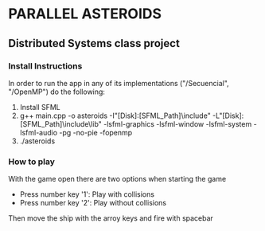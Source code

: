 # PARALLEL ASTEROIDS

## Distributed Systems class project

### Install Instructions

In order to run the app in any of its implementations ("/Secuencial", "/OpenMP") do the following:

1. Install SFML
2. g++ main.cpp -o asteroids -I"[Disk]:\[SFML_Path]\include" -L"[Disk]:\[SFML_Path]\include\lib" -lsfml-graphics -lsfml-window -lsfml-system -lsfml-audio -pg -no-pie -fopenmp
3. ./asteroids

### How to play

With the game open there are two options when starting the game

- Press number key '1': Play with collisions
- Press number key '2': Play without collisions

Then move the ship with the arroy keys and fire with spacebar
